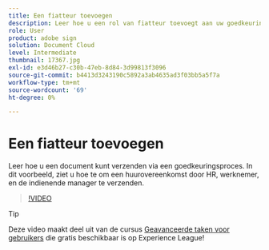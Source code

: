 ```yaml
---
title: Een fiatteur toevoegen
description: Leer hoe u een rol van fiatteur toevoegt aan uw goedkeuringsproces voor contracten
role: User
product: adobe sign
solution: Document Cloud
level: Intermediate
thumbnail: 17367.jpg
exl-id: e3d46b27-c30b-47eb-8d84-3d99813f3096
source-git-commit: b4413d3243190c5892a3ab4635ad3f03bb5a5f7a
workflow-type: tm+mt
source-wordcount: '69'
ht-degree: 0%

---
```


# Een fiatteur toevoegen

Leer hoe u een document kunt verzenden via een goedkeuringsproces. In dit voorbeeld, ziet u hoe te om een huurovereenkomst door HR, werknemer, en de indienende manager te verzenden.

>[!VIDEO](https://video.tv.adobe.com/v/17367?hidetitle=true)

>[!TIP]
>
>Deze video maakt deel uit van de cursus [Geavanceerde taken voor gebruikers](https://experienceleague.adobe.com/?recommended=Sign-U-1-2020.3) die gratis beschikbaar is op Experience League!


